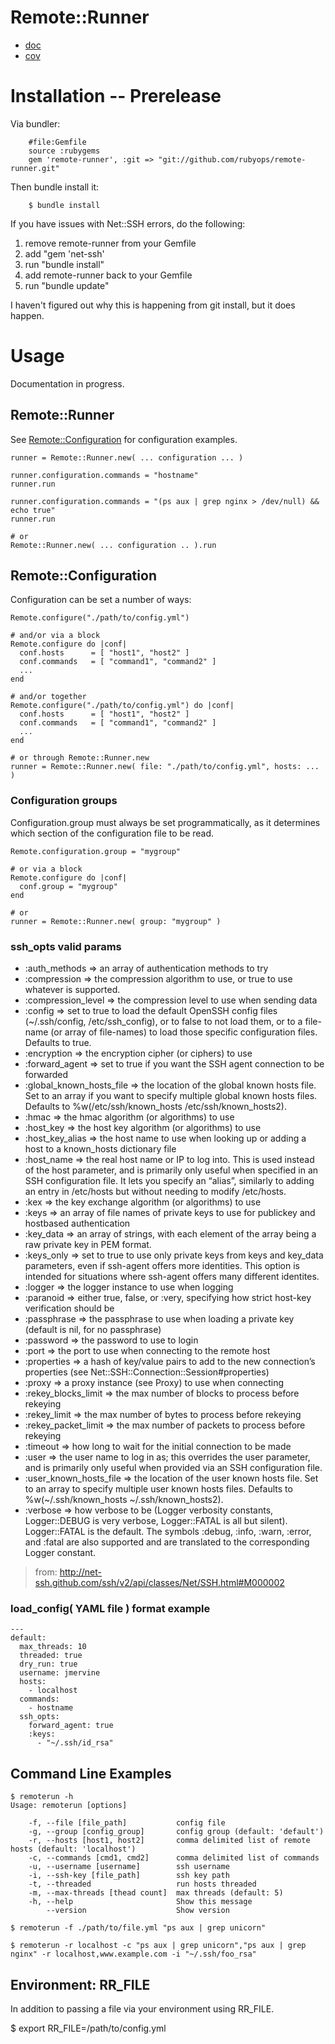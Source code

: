# Remote::Runner

* [doc](http://rubyops.github.com/remote-runner/doc/)
* [cov](http://rubyops.github.com/remote-runner/coverage/)

# Installation -- Prerelease

Via bundler:

        #file:Gemfile
        source :rubygems
        gem 'remote-runner', :git => "git://github.com/rubyops/remote-runner.git"

Then bundle install it:

        $ bundle install

If you have issues with Net::SSH errors, do the following:

1. remove remote-runner from your Gemfile
1. add "gem 'net-ssh'
1. run "bundle install"
1. add remote-runner back to your Gemfile
1. run "bundle update"

I haven't figured out why this is happening from git install, but it does happen.

# Usage

Documentation in progress.

## Remote::Runner

See [Remote::Configuration](#Remote__Configuration) for configuration examples.

    runner = Remote::Runner.new( ... configuration ... )

    runner.configuration.commands = "hostname"
    runner.run

    runner.configuration.commands = "(ps aux | grep nginx > /dev/null) && echo true"
    runner.run

    # or
    Remote::Runner.new( ... configuration .. ).run


## Remote::Configuration

Configuration can be set a number of ways:

    Remote.configure("./path/to/config.yml")

    # and/or via a block
    Remote.configure do |conf|
      conf.hosts      = [ "host1", "host2" ]
      conf.commands   = [ "command1", "command2" ]
      ...
    end

    # and/or together
    Remote.configure("./path/to/config.yml") do |conf|
      conf.hosts      = [ "host1", "host2" ]
      conf.commands   = [ "command1", "command2" ]
      ...
    end

    # or through Remote::Runner.new
    runner = Remote::Runner.new( file: "./path/to/config.yml", hosts: ... )

### Configuration groups

Configuration.group must always be set programmatically, as it determines which section of the configuration file to be read.

    Remote.configuration.group = "mygroup"

    # or via a block
    Remote.configure do |conf|
      conf.group = "mygroup"
    end

    # or 
    runner = Remote::Runner.new( group: "mygroup" )

### ssh\_opts valid params

* :auth_methods => an array of authentication methods to try
* :compression => the compression algorithm to use, or true to use whatever is supported.
* :compression_level => the compression level to use when sending data
* :config => set to true to load the default OpenSSH config files (~/.ssh/config, /etc/ssh_config), or to false to not load them, or to a file-name (or array of file-names) to load those specific configuration files. Defaults to true.
* :encryption => the encryption cipher (or ciphers) to use
* :forward_agent => set to true if you want the SSH agent connection to be forwarded
* :global_known_hosts_file => the location of the global known hosts file. Set to an array if you want to specify multiple global known hosts files. Defaults to %w(/etc/ssh/known_hosts /etc/ssh/known_hosts2).
* :hmac => the hmac algorithm (or algorithms) to use
* :host_key => the host key algorithm (or algorithms) to use
* :host_key_alias => the host name to use when looking up or adding a host to a known_hosts dictionary file
* :host_name => the real host name or IP to log into. This is used instead of the host parameter, and is primarily only useful when specified in an SSH configuration file. It lets you specify an “alias”, similarly to adding an entry in /etc/hosts but without needing to modify /etc/hosts.
* :kex => the key exchange algorithm (or algorithms) to use
* :keys => an array of file names of private keys to use for publickey and hostbased authentication
* :key_data => an array of strings, with each element of the array being a raw private key in PEM format.
* :keys_only => set to true to use only private keys from keys and key_data parameters, even if ssh-agent offers more identities. This option is intended for situations where ssh-agent offers many different identites.
* :logger => the logger instance to use when logging
* :paranoid => either true, false, or :very, specifying how strict host-key verification should be
* :passphrase => the passphrase to use when loading a private key (default is nil, for no passphrase)
* :password => the password to use to login
* :port => the port to use when connecting to the remote host
* :properties => a hash of key/value pairs to add to the new connection’s properties (see Net::SSH::Connection::Session#properties)
* :proxy => a proxy instance (see Proxy) to use when connecting
* :rekey_blocks_limit => the max number of blocks to process before rekeying
* :rekey_limit => the max number of bytes to process before rekeying
* :rekey_packet_limit => the max number of packets to process before rekeying
* :timeout => how long to wait for the initial connection to be made
* :user => the user name to log in as; this overrides the user parameter, and is primarily only useful when provided via an SSH configuration file.
* :user_known_hosts_file => the location of the user known hosts file. Set to an array to specify multiple user known hosts files. Defaults to %w(~/.ssh/known_hosts ~/.ssh/known_hosts2).
* :verbose => how verbose to be (Logger verbosity constants, Logger::DEBUG is very verbose, Logger::FATAL is all but silent). Logger::FATAL is the default. The symbols :debug, :info, :warn, :error, and :fatal are also supported and are translated to the corresponding Logger constant.

> from: http://net-ssh.github.com/ssh/v2/api/classes/Net/SSH.html#M000002

### load\_config( YAML file ) format example

    ---
    default:
      max_threads: 10
      threaded: true
      dry_run: true
      username: jmervine
      hosts:
        - localhost
      commands: 
        - hostname
      ssh_opts: 
        forward_agent: true
        :keys: 
          - "~/.ssh/id_rsa"

## Command Line Examples

    $ remoterun -h
    Usage: remoterun [options]

        -f, --file [file_path]           config file
        -g, --group [config_group]       config group (default: 'default')
        -r, --hosts [host1, host2]       comma delimited list of remote hosts (default: 'localhost')
        -c, --commands [cmd1, cmd2]      comma delimited list of commands
        -u, --username [username]        ssh username
        -i, --ssh-key [file_path]        ssh key path
        -t, --threaded                   run hosts threaded
        -m, --max-threads [thead count]  max threads (default: 5)
        -h, --help                       Show this message
            --version                    Show version

    $ remoterun -f ./path/to/file.yml "ps aux | grep unicorn"

    $ remoterun -r localhost -c "ps aux | grep unicorn","ps aux | grep nginx" -r localhost,www.example.com -i "~/.ssh/foo_rsa"

## Environment: RR_FILE

In addition to passing a file via your environment using RR\_FILE.

   $ export RR_FILE=/path/to/config.yml 
